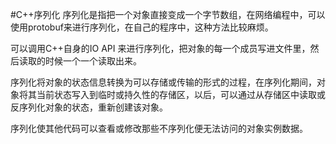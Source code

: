 #C++序列化
序列化是指把一个对象直接变成一个字节数组，在网络编程中，可以使用protobuf来进行序列化，在自己的程序中，这种方法比较麻烦。

可以调用C++自身的IO API 来进行序列化，把对象的每一个成员写进文件里，然后读取的时候一个一个读取出来。

序列化将对象的状态信息转换为可以存储或传输的形式的过程，在序列化期间，对象将其当前状态写入到临时或持久性的存储区，以后，可以通过从存储区中读取或反序列化对象的状态，重新创建该对象。

序列化使其他代码可以查看或修改那些不序列化便无法访问的对象实例数据。



